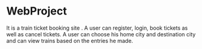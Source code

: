 # WebProject

It is a train ticket booking site . A user can register, login, book tickets as well as cancel tickets.
A user can choose his home city and destination city and can view trains based on the entries he made.
